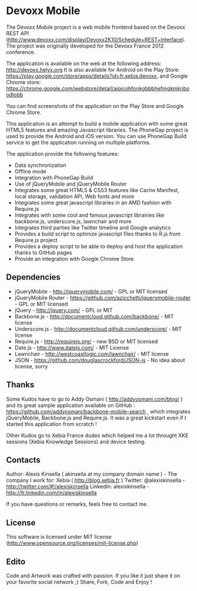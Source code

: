 Devoxx Mobile
=============

The Devoxx Mobile project is a web mobile frontend based on the Devoxx REST API (http://www.devoxx.com/display/Devoxx2K10/Schedule+REST+interface). The project was originally developed for the Devoxx France 2012 conference.

The application is available on the web at the following address: http://devoxx.helyx.org
It is also available for Android on the Play Store: https://play.google.com/store/apps/details?id=fr.xebia.devoxx, and Google Chrome store: https://chrome.google.com/webstore/detail/ajpicohfonkgbbbhefmgkmknboodlobb

You can find screenshots of the application on the Play Store and Google Chrome Store.

This application is an attempt to build a mobile application with some great HTML5 features and amazing Javascript libraries. The PhoneGap project is used to provide the Android and iOS version. You can use PhoneGap Build service to get the application running on multiple platforms.

The application provide the following features:

 - Data synchronization
 - Offline mode
 - Integration with PhoneGap Build
 - Use of jQueryMobile and jQueryMobile Router
 - Integrates some great HTML5 & CSS3 features like Cache Manifest, local storage, validation API, Web fonts and more
 - Integrates some great javascript libraries in an AMD fashion with Require.js
 - Integrates with some cool and famous javascript librairies like backbone.js, underscore.js, lawnchair and more 
 - Integrates third parties like Twitter timeline and Google analytics
 - Provides a build script to optimize javascript files thanks to R.js from Require.js project
 - Provides a deploy script to be able to deploy and host the application thanks to GitHub pages
 - Provide an integration with Google Chrome Store


Dependencies
------------

* jQueryMobile - http://jquerymobile.com/ - GPL or MIT licensed
* jQueryMobile Router - https://github.com/azicchetti/jquerymobile-router - GPL or MIT licensed
* jQuery - http://jquery.com/ - GPL or MIT
* Backbone.js - http://documentcloud.github.com/backbone/ - MIT license
* Underscore.js - http://documentcloud.github.com/underscore/ - MIT license
* Require.js - http://requirejs.org/ - new BSD or MIT licensed
* Date.js - http://www.datejs.com/ - MIT License
* Lawnchair - http://westcoastlogic.com/lawnchair/ - MIT license
* JSON - https://github.com/douglascrockford/JSON-js - No idea about license, sorry


Thanks
------

Some Kudos have to go to Addy Osmani ( http://addyosmani.com/blog/ ) and its great sample application available on GitHub : https://github.com/addyosmani/backbone-mobile-search , which integrates jQueryMobile, Backbone.js and Require.js. It was a great kickstart even if I started this application from scratch !

Other Kudos go to Xebia France dudes which helped me a lot throught XKE sessions (Xebia Knowledge Sessions) and device testing.


Contacts
--------

Author: Alexis Kinsella ( akinsella at my company domain name )  - The company I work for: Xebia ( http://blog.xebia.fr )
Twitter: @alexiskinsella - http://twitter.com/#!/alexiskinsella
LinkedIn: alexiskinsella - http://fr.linkedin.com/in/alexiskinsella

If you have questions or remarks, feels free to contact me.


License
-------

This software is licensed under MIT license (http://www.opensource.org/licenses/mit-license.php)


Edito
-----

Code and Artwork was crafted with passion. 
If you like it just share it on your favorite social network ;)
Share, Fork, Code and Enjoy !

